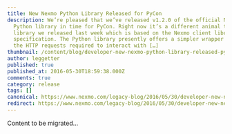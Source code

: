 ```yaml
---
title: New Nexmo Python Library Released for PyCon
description: We’re pleased that we’ve released v1.2.0 of the official Nexmo
  Python library in time for PyCon. Right now it’s a different animal to the PHP
  library we released last week which is based on the Nexmo client library
  specification. The Python library presently offers a simpler wrapper around
  the HTTP requests required to interact with […]
thumbnail: /content/blog/developer-new-nexmo-python-library-released-pycon/python.png
author: leggetter
published: true
published_at: 2016-05-30T18:59:38.000Z
comments: true
category: release
tags: []
canonical: https://www.nexmo.com/legacy-blog/2016/05/30/developer-new-nexmo-python-library-released-pycon
redirect: https://www.nexmo.com/legacy-blog/2016/05/30/developer-new-nexmo-python-library-released-pycon
---
```


Content to be migrated...
